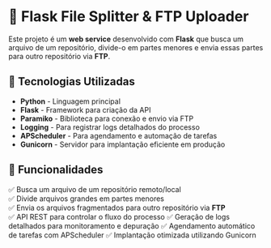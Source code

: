 # 📂 Flask File Splitter & FTP Uploader  

Este projeto é um **web service** desenvolvido com **Flask** que busca um arquivo de um repositório, divide-o em partes menores e envia essas partes para outro repositório via **FTP**.  

## 🚀 Tecnologias Utilizadas  

- **Python** - Linguagem principal  
- **Flask** - Framework para criação da API  
- **Paramiko** - Biblioteca para conexão e envio via FTP
- **Logging** - Para registrar logs detalhados do processo
- **APScheduler** - Para agendamento e automação de tarefas
- **Gunicorn** - Servidor para implantação eficiente em produção

## 🎯 Funcionalidades  

✅ Busca um arquivo de um repositório remoto/local  
✅ Divide arquivos grandes em partes menores  
✅ Envia os arquivos fragmentados para outro repositório via **FTP**  
✅ API REST para controlar o fluxo do processo
✅ Geração de logs detalhados para monitoramento e depuração
✅ Agendamento automático de tarefas com APScheduler
✅ Implantação otimizada utilizando Gunicorn
